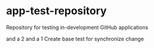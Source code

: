 # app-test-repository
Repository for testing in-development GitHub applications

and a 2
and a 1
Create base test for synchronize change
